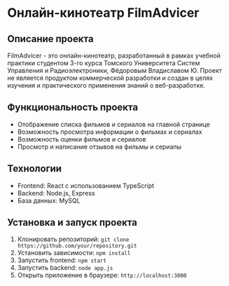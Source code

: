# **Онлайн-кинотеатр FilmAdvicer**

## **Описание проекта**
FilmAdvicer - это онлайн-кинотеатр, разработанный в рамках учебной практики студентом 3-го курса Томского Университета Систем Управления и Радиоэлектроники, Фёдоровым Владиславом Ю. Проект не является продуктом коммерческой разработки и создан в целях изучения и практического применения знаний о веб-разработке.

## **Функциональность проекта**
- Отображение списка фильмов и сериалов на главной странице
- Возможность просмотра информации о фильмах и сериалах
- Возможность оценки фильмов и сериалов
- Просмотр и написание отзывов на фильмы и сериалы

## **Технологии**
- Frontend: React с использованием TypeScript
- Backend: Node.js, Express
- База данных: MySQL

## **Установка и запуск проекта**
1. Клонировать репозиторий: `git clone https://github.com/your/repository.git`
2. Установить зависимости: `npm install`
3. Запустить frontend: `npm start`
4. Запустить backend: `node app.js`
5. Открыть приложение в браузере: `http://localhost:3000`

